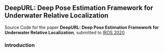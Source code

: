 ## DeepURL: Deep Pose Estimation Framework for Underwater Relative Localization
Source Code for the paper  **DeepURL: Deep Pose Estimation Framework for Underwater Relative Localization**, submitted to [IROS 2020](http://www.iros2020.org/)

### Introduction
